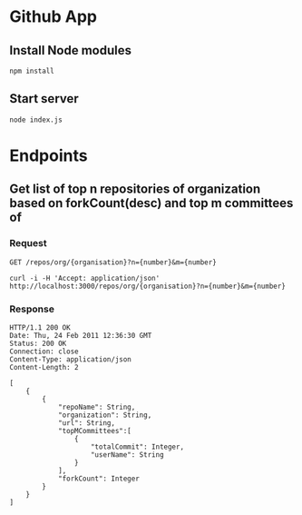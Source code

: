 # Github App

## Install Node modules

    npm install

## Start server

    node index.js

# Endpoints

## Get list of top n repositories of organization based on forkCount(desc) and top m committees of 

### Request

`GET /repos/org/{organisation}?n={number}&m={number}`

    curl -i -H 'Accept: application/json' http://localhost:3000/repos/org/{organisation}?n={number}&m={number}

### Response

    HTTP/1.1 200 OK
    Date: Thu, 24 Feb 2011 12:36:30 GMT
    Status: 200 OK
    Connection: close
    Content-Type: application/json
    Content-Length: 2

    [
        {
            {
                "repoName": String,
                "organization": String,
                "url": String,
                "topMCommittees":[
                    {
                        "totalCommit": Integer,
                        "userName": String
                    }
                ],
                "forkCount": Integer
            }
        }
    ]

